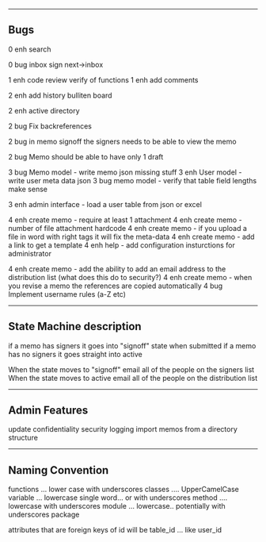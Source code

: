 
----------------------
Bugs
----------------------
0   enh     search

0   bug     inbox sign next->inbox

1   enh     code review verify of functions
1   enh     add comments

2   enh     add history bulliten board

2   enh     active directory

2   bug     Fix backreferences

2   bug     in memo signoff the signers needs to be able to view the memo

2   bug     Memo should be able to have only 1 draft

3   bug     Memo model - write memo json missing stuff
3   enh     User model - write user meta data json
3   bug     memo model - verify that table field lengths make sense

3   enh     admin interface - load a user table from json or excel

4   enh     create memo - require at least 1 attachment
4   enh     create memo - number of file attachment hardcode
4   enh     create memo - if you upload a file in word with right tags it will fix the meta-data
4   enh     create memo - add a link to get a template
4   enh     help - add configuration insturctions for administrator

4   enh     create memo - add the ability to add an email address to the distribution list (what does this do to security?)
4   enh     create memo - when you revise a memo the references are copied automatically
4   bug     Implement username rules (a-Z etc)

------------------------------
State Machine description
------------------------------

if a memo has signers it goes into "signoff" state when submitted
if a memo has no signers it goes straight into active

When the state moves to "signoff" email all of the people on the signers list
When the state moves to active email all of the people on the distribution list

------------------------------
Admin Features
------------------------------

update confidentiality
security logging
import memos from a directory structure

------------------------------
Naming Convention
------------------------------

functions  ... lower case with underscores
classes .... UpperCamelCase
variable ... lowercase single word... or with underscores
method .... lowercase with underscores
module ... lowercase.. potentially with underscores
package

attributes that are foreign keys of id will be table_id ... like user_id 